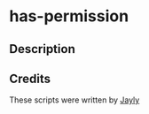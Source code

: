 # has-permission

## Description


## Credits
These scripts were written by [Jayly](https://github.com/JaylyDev)
